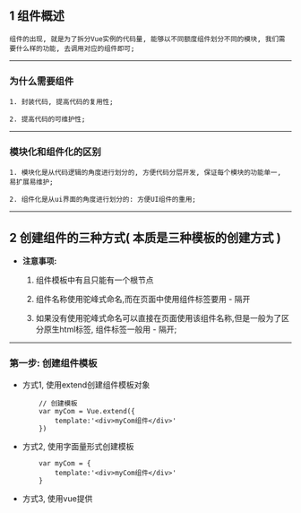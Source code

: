 
##  1 组件概述

    组件的出现, 就是为了拆分Vue实例的代码量, 能够以不同额度组件划分不同的模块, 我们需要什么样的功能, 去调用对应的组件即可;

---
###  为什么需要组件

    1. 封装代码, 提高代码的复用性;
  
    2. 提高代码的可维护性;

---

###  模块化和组件化的区别

    1. 模块化是从代码逻辑的角度进行划分的, 方便代码分层开发, 保证每个模块的功能单一, 易扩展易维护;

    2. 组件化是从ui界面的角度进行划分的: 方便UI组件的重用;
---
##  2 创建组件的三种方式( 本质是三种模板的创建方式 )
+   **注意事项:** 

    1. 组件模板中有且只能有一个根节点

    2. 组件名称使用驼峰式命名,而在页面中使用组件标签要用 - 隔开

    3. 如果没有使用驼峰式命名可以直接在页面使用该组件名称,但是一般为了区分原生html标签, 组件标签一般用 - 隔开;
--- 
### 第一步: 创建组件模板
+   方式1, 使用extend创建组件模板对象
    ```
        // 创建模板
        var myCom = Vue.extend({
            template:'<div>myCom组件</div>'
        })
    ```
+   方式2, 使用字面量形式创建模板
    ```
        var myCom = {
            template:'<div>myCom组件</div>'
        }
    ```
+   方式3, 使用vue提供 <template> 标签创建组件模板
    ```
        <!-- 
        在被控制的 #app 外使用template标签  
        -->
        <template id="tmpl">
            <div> 这是我的myCom模板 </div>
        </template>
        
        <!-- 
        id与 template 的值对应 
        -->
        var myCom = {
            template:'#tmpl'
        }
    ```
### 第一步:将模板对象注册成组件

+   全局组件
    ```
        // 第二个参数可以直接用字面量创建模板,也可以传递一个模板对象
        Vue.component('组件名', myCom )
    ```

+   私有组件
    ```
        new Vue({
            el:'#app',
            components:{
                // 注册组件, key为模板的名称, val为组件模板对象
                myCom: myCom 
            }
        });
    ```
### 第三步:在 #app 中直接使用 模板对应的标签使用
    ```
        <div id="app">
            <!-- myCom组件 -->
            <my-com></my-com>
        </div>
    ```
    

---
##  3 组件中的data
### 注意事项

1. 组件中的 data 是一个方法,方法内部返回了一个对象; 而vue实例中的data 是一个对象;

2. 多次复用同一个组件,组件中的数据是相互独立的; 类似于函数作用域, 在函数作用域中声明的局部变量, 每次调用都是一个初始值, 多次调用互不影响, 但是组件并没有销毁函数作用域;

3. 组件中的data在组件模板中使用 与 vue实例控制区域的使用方式相同;

### 组件中的data为什么是一个方法返回一个对象

1. 通过方法返回一个对象来保证复用模板的时候用的不是同一个对象

### v-if与v-else切换组件

---
### 父组件向子组件传值

1. 子组件默认无法访问父组件中的 data 中的数组 和 methods 中的方法;

2. 父组件向子组件传值步骤
    
    a) 在组件标签上自定义属性, 例: <my-com :msg="msg"></my-com>

    b) 在子组件中的 props 属性 中注册该属性: `props:['msg']`

3. props 与 data 的区别

    a) props中的数据,都是通过父组件传递给子组件的; 子组件中的data数据并不是通过父组件传递过来的,而是子组件自身私有的;

    b) props是单向数据流, 直接修改会报错, 但是可以通过.sync 修饰符来修改; data中的数据是可读可写的;

    - 如果要改变 props 中的属性值, 可以通过那该属性值赋值给data中的变量来控制;

---

### 单向数据流

1. 所有的prop 都会使父子prop之间形成一个 单行向下绑定 : 父级prop 的更新会向下流到到子组件中,但反过来则不行,这样会防止从子组件意外改变父级组件的状态,从而导致你应用的数据流向难以理解;

2. 额外的, 每次父级组件发生更新时, 子组件中所有的 prop 都将会刷新为最新的值。这意味着你不应该在子组件内部改变prop。如果这样做 vue 会在控制台发出警告。

3. 需要改变 props 中数据的两种情况: 

    a) 需要prop作为本地数据使用
       解决方式: 把 prop 赋值到 data 中, 作为本地数据使用。 
    
    b) 如果需要对prop中的数据进行包装则可以使用计算属性;

    c) **注意:** 单向数据流不会检测 object 属性值的改变。因为object传递的是对象的虚地址, 即使修改了属性, 但是虚地址不会改变;
---

### 子组件向父组件传值

1. 子组件向父组件传值步骤

    a) 在父级组件中自定义方法 func="fun"

    b) 子组件通过 this.$emit('func',响应数据)

    c) 父组件在 fun(响应回来的数据形参) 中处理响应回来的数据

2. 子组件向父级组件传值的原理:

    a) 借调父组件的方法,并响应回去数据;

3. **注意:** 子组件使用父组件的方法,要使用 v-on:自定义方法,而不是v-bind;
---
### prop验证(数据类型验证)
1. 为了提供 props 的验证方式,props 可以指向一个对象而不是数组

2. **注意:** prop 会在vue实例创建之前(beforeCreate)验证,所以实例的属性(如data,computed等),在default和validator

3. 使用方式
    ```
        1. 定义prop 为string类型
        props:{
            msg:String,
        }

        2. 定义prop 为 String 或者 Number 类型
        props:{
            msg：[Number,String]
        } 
        3. 定义父组件定义prop属性,必须传递一个字符串
        props:{
            msg:{
                type:String,
                required:true
            }
        }
        4. 定义如果父组件没有定义该prop,子组件中prop的默认值
        porps:{
            msg:{
                type:String,
                default:'默认值'
            }
        }
        5. ...
    ```
---

### sync 实现双向数据流

使用步骤:

    步骤1: 在父类传值的自定义属性上加上 .sync 修饰符

    步骤2: 修改时,通过$emit('update:自定义的属性名',属性值);
    

---
### 使用 refs 获取,dom和组件引用

步骤1: 在html标签或组件标签上加上 ref="名称"

步骤2: 在vue实例中,通过this.$refs.名称 获取dom节点 或 组件对象

